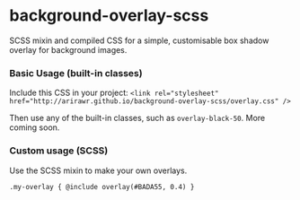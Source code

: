 # background-overlay-scss
SCSS mixin and compiled CSS for a simple, customisable box shadow overlay for background images.

### Basic Usage (built-in classes)

Include this CSS in your project:
`<link rel="stylesheet" href="http://arirawr.github.io/background-overlay-scss/overlay.css" />`

Then use any of the built-in classes, such as `overlay-black-50`. More coming soon.

### Custom usage (SCSS)

Use the SCSS mixin to make your own overlays.

`.my-overlay { @include overlay(#BADA55, 0.4) }`
